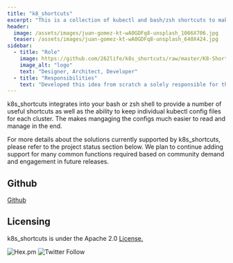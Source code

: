 ```yaml
---
title: "k8_shortcuts"
excerpt: "This is a collection of kubectl and bash/zsh shortcuts to make interactions with Kubernetes a bit easier."
header:
  image: /assets/images/juan-gomez-kt-wA0GDFq8-unsplash_1066X706.jpg
  teaser: /assets/images/juan-gomez-kt-wA0GDFq8-unsplash_640X424.jpg
sidebar:
  - title: "Role"
    image: https://github.com/262life/k8s_shortcuts/raw/master/K8-Shortcut.png
    image_alt: "logo"
    text: "Designer, Architect, Developer"
  - title: "Responsibilities"
    text: "Developed this idea from scratch a solely responsible for the project's direction"
---
```


k8s_shortcuts integrates into your bash or zsh shell to provide a number of useful shortcuts as well as the ability to keep individual kubectl config files for each cluster. The makes mangaging the configs much easier to read and manage in the end.

For more details about the solutions currently supported by k8s_shortcuts, please refer to the project status section below. We plan to continue adding support for many common functions required based on community demand and engagement in future releases.

## Github 
[Github](https://github.com/262life/k8s_shortcuts)
## Licensing
k8s_shortcuts is under the Apache 2.0 [License.](https://github.com/262life/k8s_shortcuts/blob/master/LICENSE.md)

![Hex.pm](https://img.shields.io/hexpm/l/apa)
![Twitter Follow](https://img.shields.io/twitter/follow/262life_bob?style=social)